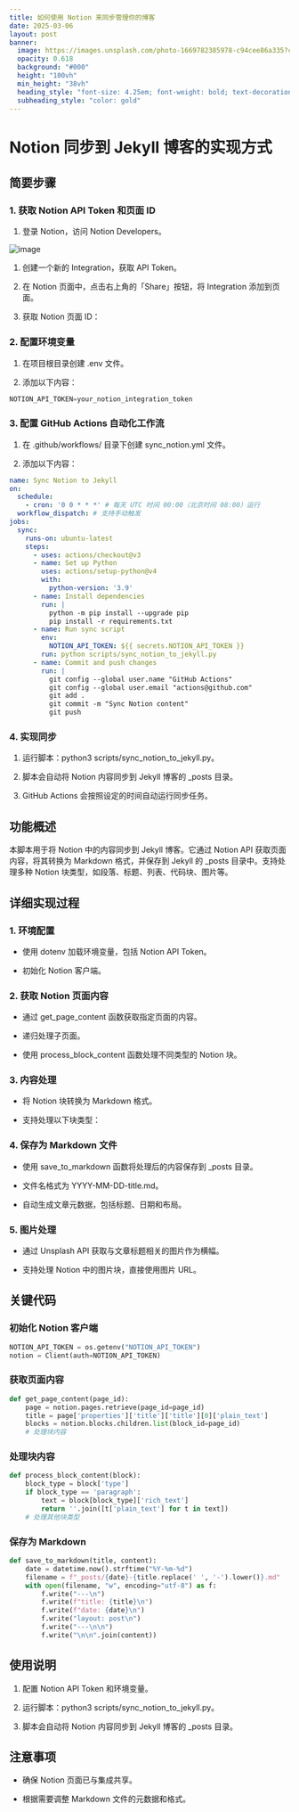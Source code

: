 ```yaml
---
title: 如何使用 Notion 来同步管理你的博客
date: 2025-03-06
layout: post
banner:
  image: https://images.unsplash.com/photo-1669782385978-c94cee86a335?crop=entropy&cs=tinysrgb&fit=max&fm=jpg&ixid=M3w2OTIwMzJ8MHwxfHJhbmRvbXx8fHx8fHx8fDE3NDEyNzgzMTB8&ixlib=rb-4.0.3&q=80&w=1080
  opacity: 0.618
  background: "#000"
  height: "100vh"
  min_height: "38vh"
  heading_style: "font-size: 4.25em; font-weight: bold; text-decoration: underline"
  subheading_style: "color: gold"
---
```


# Notion 同步到 Jekyll 博客的实现方式

## 简要步骤

### 1. 获取 Notion API Token 和页面 ID

1. 登录 Notion，访问 Notion Developers。

![image](https://prod-files-secure.s3.us-west-2.amazonaws.com/a7a0cc5a-89b9-4cda-8686-1fba0ca52f40/d19c1afe-dea5-4312-9333-786b0ba83054/image.png?X-Amz-Algorithm=AWS4-HMAC-SHA256&X-Amz-Content-Sha256=UNSIGNED-PAYLOAD&X-Amz-Credential=ASIAZI2LB4662NACGODQ%2F20250306%2Fus-west-2%2Fs3%2Faws4_request&X-Amz-Date=20250306T162510Z&X-Amz-Expires=3600&X-Amz-Security-Token=IQoJb3JpZ2luX2VjEOj%2F%2F%2F%2F%2F%2F%2F%2F%2F%2FwEaCXVzLXdlc3QtMiJHMEUCIQDFghlkiiiBl1XLE2f9l8fgZE1ReKaVQl3f%2Fif%2BvNmnVwIgU6ILwWHD9PlFBD9iIX0%2B4MgbIOapXq%2FwVrs8a4zsV%2Foq%2FwMIMRAAGgw2Mzc0MjMxODM4MDUiDO0SFHuMcKmxO1t3uCrcA6nn%2FS3i2Dk5fJz7yZBLZYI3PRmOqk%2B6%2FpInYeaAtkDMbpi6iMXzR%2FiVl5rf0Cr0MT9oaYolHJzfHVOqFg5Nlhkk0umAv6wUkuL7SthAdmPRhcm9HhGFzd999ioRYUjKqpxae0OkNPk2zZiJ9zKY6EASiMF7OgWTiJo4oto2dbRErNgt2HECVYLK7RHMAlqpdVjHT0YoHsFEsGT6eOnxhOwORu1gN7Vvm3V0ce46Lwk5NO63NvOLdpa%2BtDAfmhbWasY3o82mjDhftGtIv2ZGsyDxaYEuH6De%2FGqsIVudVCbDVgdAWuDQsLwSlPKuB%2BT3tO9RukavFnS0nb38LnDqm2RCYBcMWaumaTv94EauA2a%2FlSHYpCwYBpPZNNJgunSXBArFmjw9BmWXMEwnKbZNJLjDW1BOnlFCuRBAMwfwYLF777T1zAy3jWKw4yAwtvrqTZ7opVkCklRUvBdARC%2FPj%2BmU7iH%2FEYgGXmwEe44vM9c4NCYiJyxoDOPwRUvi1lPU0BX5b2rZznmlGWrrSn%2BLvv0S0R2Zc0O0LT1R3CK%2Bfn9nM0U7stVF91%2FQZqqkL7H2LcWtC8oQqDB4sEUU9mRzfIa8Q26wRPpL3LiZKe%2FIttuMvNW4pb6EBkXbqbxgMJCQp74GOqUBHN8TdqcS8vEXdKkCGnFVy14AEVOC2F7HpOUXR%2BNSruu9usRumVpQEHGNZO23B5Bmud%2BEEWO66KP3vz9luafoSJ%2F1xNELtRQVLpl7kIz6Z4ZH9xjn8AORwJhBf3Q5uqcPjiSdQ3kSyxvbBA2cagPgcfXNO9M5JmqKZyjlX8EqD0ugtMuwXoa%2B7%2FHKGyFyGLcaWe69nU7YZPy9kVs162ItLfOplBSl&X-Amz-Signature=ad2f2cc8e3e301589df955ac22e32fc4f14e41b76c75567b7dd554dd62abcc3a&X-Amz-SignedHeaders=host&x-id=GetObject)

1. 创建一个新的 Integration，获取 API Token。

1. 在 Notion 页面中，点击右上角的「Share」按钮，将 Integration 添加到页面。

1. 获取 Notion 页面 ID：


### 2. 配置环境变量

1. 在项目根目录创建 .env 文件。

1. 添加以下内容：

```javascript
NOTION_API_TOKEN=your_notion_integration_token
```

### 3. 配置 GitHub Actions 自动化工作流

1. 在 .github/workflows/ 目录下创建 sync_notion.yml 文件。

1. 添加以下内容：

```yaml
name: Sync Notion to Jekyll
on:
  schedule:
    - cron: '0 0 * * *' # 每天 UTC 时间 00:00（北京时间 08:00）运行
  workflow_dispatch: # 支持手动触发
jobs:
  sync:
    runs-on: ubuntu-latest
    steps:
      - uses: actions/checkout@v3
      - name: Set up Python
        uses: actions/setup-python@v4
        with:
          python-version: '3.9'
      - name: Install dependencies
        run: |
          python -m pip install --upgrade pip
          pip install -r requirements.txt
      - name: Run sync script
        env:
          NOTION_API_TOKEN: ${{ secrets.NOTION_API_TOKEN }}
        run: python scripts/sync_notion_to_jekyll.py
      - name: Commit and push changes
        run: |
          git config --global user.name "GitHub Actions"
          git config --global user.email "actions@github.com"
          git add .
          git commit -m "Sync Notion content"
          git push
```

### 4. 实现同步

1. 运行脚本：python3 scripts/sync_notion_to_jekyll.py。

1. 脚本会自动将 Notion 内容同步到 Jekyll 博客的 _posts 目录。

1. GitHub Actions 会按照设定的时间自动运行同步任务。

## 功能概述

本脚本用于将 Notion 中的内容同步到 Jekyll 博客。它通过 Notion API 获取页面内容，将其转换为 Markdown 格式，并保存到 Jekyll 的 _posts 目录中。支持处理多种 Notion 块类型，如段落、标题、列表、代码块、图片等。

## 详细实现过程

### 1. 环境配置

- 使用 dotenv 加载环境变量，包括 Notion API Token。

- 初始化 Notion 客户端。

### 2. 获取 Notion 页面内容

- 通过 get_page_content 函数获取指定页面的内容。

- 递归处理子页面。

- 使用 process_block_content 函数处理不同类型的 Notion 块。

### 3. 内容处理

- 将 Notion 块转换为 Markdown 格式。

- 支持处理以下块类型：


### 4. 保存为 Markdown 文件

- 使用 save_to_markdown 函数将处理后的内容保存到 _posts 目录。

- 文件名格式为 YYYY-MM-DD-title.md。

- 自动生成文章元数据，包括标题、日期和布局。

### 5. 图片处理

- 通过 Unsplash API 获取与文章标题相关的图片作为横幅。

- 支持处理 Notion 中的图片块，直接使用图片 URL。

## 关键代码

### 初始化 Notion 客户端

```python
NOTION_API_TOKEN = os.getenv("NOTION_API_TOKEN")
notion = Client(auth=NOTION_API_TOKEN)
```

### 获取页面内容

```python
def get_page_content(page_id):
    page = notion.pages.retrieve(page_id=page_id)
    title = page['properties']['title']['title'][0]['plain_text']
    blocks = notion.blocks.children.list(block_id=page_id)
    # 处理块内容
```

### 处理块内容

```python
def process_block_content(block):
    block_type = block['type']
    if block_type == 'paragraph':
        text = block[block_type]['rich_text']
        return ''.join([t['plain_text'] for t in text])
    # 处理其他块类型
```

### 保存为 Markdown

```python
def save_to_markdown(title, content):
    date = datetime.now().strftime("%Y-%m-%d")
    filename = f"_posts/{date}-{title.replace(' ', '-').lower()}.md"
    with open(filename, "w", encoding="utf-8") as f:
        f.write("---\n")
        f.write(f"title: {title}\n")
        f.write(f"date: {date}\n")
        f.write("layout: post\n")
        f.write("---\n\n")
        f.write("\n\n".join(content))
```

## 使用说明

1. 配置 Notion API Token 和环境变量。

1. 运行脚本：python3 scripts/sync_notion_to_jekyll.py。

1. 脚本会自动将 Notion 内容同步到 Jekyll 博客的 _posts 目录。

## 注意事项

- 确保 Notion 页面已与集成共享。

- 根据需要调整 Markdown 文件的元数据和格式。